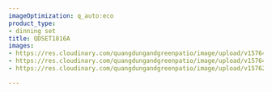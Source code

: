 ```yaml
---
imageOptimization: q_auto:eco
product_type:
- dinning set
title: QDSET1816A
images:
- https://res.cloudinary.com/quangdungandgreenpatio/image/upload/v1576468006/posts/DSC07235_ckotpz.jpg
- https://res.cloudinary.com/quangdungandgreenpatio/image/upload/v1576468006/posts/DSC07238_teyoqk.jpg
- https://res.cloudinary.com/quangdungandgreenpatio/image/upload/v1576202798/posts/DSC072411_vk3it6.jpg

---
```

